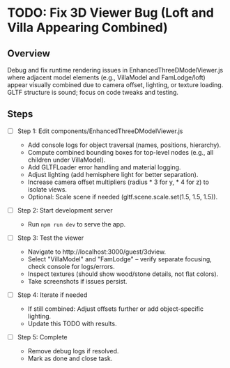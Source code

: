 # TODO: Fix 3D Viewer Bug (Loft and Villa Appearing Combined)

## Overview
Debug and fix runtime rendering issues in EnhancedThreeDModelViewer.js where adjacent model elements (e.g., VillaModel and FamLodge/loft) appear visually combined due to camera offset, lighting, or texture loading. GLTF structure is sound; focus on code tweaks and testing.

## Steps
- [ ] Step 1: Edit components/EnhancedThreeDModelViewer.js
  - Add console logs for object traversal (names, positions, hierarchy).
  - Compute combined bounding boxes for top-level nodes (e.g., all children under VillaModel).
  - Add GLTFLoader error handling and material logging.
  - Adjust lighting (add hemisphere light for better separation).
  - Increase camera offset multipliers (radius * 3 for y, * 4 for z) to isolate views.
  - Optional: Scale scene if needed (gltf.scene.scale.set(1.5, 1.5, 1.5)).

- [ ] Step 2: Start development server
  - Run `npm run dev` to serve the app.

- [ ] Step 3: Test the viewer
  - Navigate to http://localhost:3000/guest/3dview.
  - Select "VillaModel" and "FamLodge" – verify separate focusing, check console for logs/errors.
  - Inspect textures (should show wood/stone details, not flat colors).
  - Take screenshots if issues persist.

- [ ] Step 4: Iterate if needed
  - If still combined: Adjust offsets further or add object-specific lighting.
  - Update this TODO with results.

- [ ] Step 5: Complete
  - Remove debug logs if resolved.
  - Mark as done and close task.
